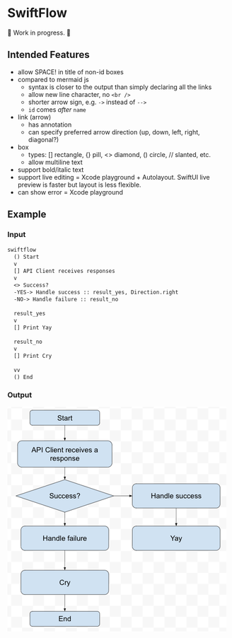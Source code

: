 # SwiftFlow
🚧 Work in progress. 🚧

## Intended Features
- allow SPACE! in title of non-id boxes
- compared to mermaid js
  - syntax is closer to the output than simply declaring all the links
  - allow new line character, no `<br />`
  - shorter arrow sign, e.g. `->` instead of `-->`
  - `id` comes *after* `name`
- link (arrow)
  - has annotation
  - can specify preferred arrow direction (up, down, left, right, diagonal?)
- box 
  - types: [] rectangle, {} pill, <> diamond, () circle, // slanted, etc.
  - allow multiline text
- support bold/italic text
- support live editing = Xcode playground + Autolayout. SwiftUI live preview is faster but layout is less flexible.
- can show error = Xcode playground

## Example

### Input
```
swiftflow
  () Start
  v
  [] API Client receives responses
  v
  <> Success?
  -YES-> Handle success :: result_yes, Direction.right
  -NO-> Handle failure :: result_no

  result_yes
  v
  [] Print Yay

  result_no
  v
  [] Print Cry

  vv
  () End
  ```
  
### Output
![Output](images/output.png)
